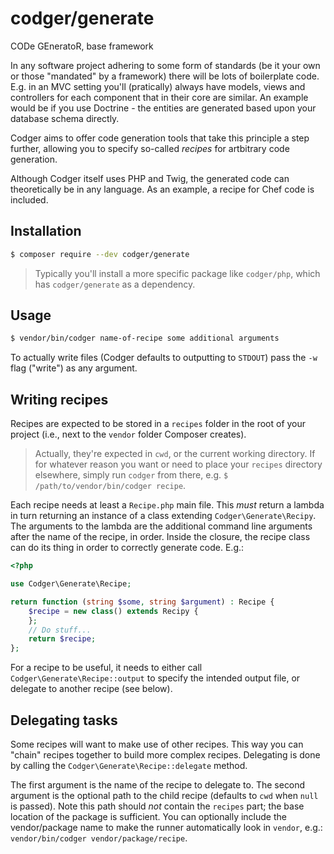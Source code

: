 # codger/generate
CODe GEneratoR, base framework

In any software project adhering to some form of standards (be it your own or
those "mandated" by a framework) there will be lots of boilerplate code. E.g.
in an MVC setting you'll (pratically) always have models, views and controllers
for each component that in their core are similar. An example would be if you
use Doctrine - the entities are generated based upon your database schema
directly.

Codger aims to offer code generation tools that take this principle a step
further, allowing you to specify so-called _recipes_ for artbitrary code
generation.

Although Codger itself uses PHP and Twig, the generated code can theoretically
be in any language. As an example, a recipe for Chef code is included.

## Installation
```sh
$ composer require --dev codger/generate
```

> Typically you'll install a more specific package like `codger/php`, which has
> `codger/generate` as a dependency.

## Usage
```sh
$ vendor/bin/codger name-of-recipe some additional arguments
```

To actually write files (Codger defaults to outputting to `STDOUT`) pass the
`-w` flag ("write") as any argument.

## Writing recipes
Recipes are expected to be stored in a `recipes` folder in the root of your
project (i.e., next to the `vendor` folder Composer creates).

> Actually, they're expected in `cwd`, or the current working directory. If for
> whatever reason you want or need to place your `recipes` directory elsewhere,
> simply run `codger` from there, e.g. `$ /path/to/vendor/bin/codger recipe`.

Each recipe needs at least a `Recipe.php` main file. This _must_ return a lambda
in turn returning an instance of a class extending `Codger\Generate\Recipy`. The
arguments to the lambda are the additional command line arguments after the name
of the recipe, in order. Inside the closure, the recipe class can do its thing
in order to correctly generate code. E.g.:

```php
<?php

use Codger\Generate\Recipe;

return function (string $some, string $argument) : Recipe {
    $recipe = new class() extends Recipy {
    };
    // Do stuff...
    return $recipe;
};
```

For a recipe to be useful, it needs to either call
`Codger\Generate\Recipe::output` to specify the intended output file, or
delegate to another recipe (see below).

## Delegating tasks
Some recipes will want to make use of other recipes. This way you can "chain"
recipes together to build more complex recipes. Delegating is done by calling
the `Codger\Generate\Recipe::delegate` method.

The first argument is the name of the recipe to delegate to. The second argument
is the optional path to the child recipe (defaults to `cwd` when `null` is
passed). Note this path should _not_ contain the `recipes` part; the base
location of the package is sufficient. You can optionally include the
vendor/package name to make the runner automatically look in `vendor`, e.g.:
`vendor/bin/codger vendor/package/recipe`.

